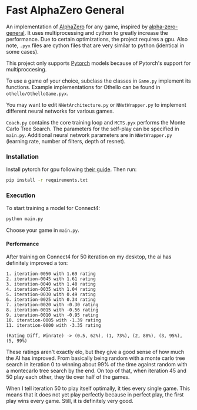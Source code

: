 # Fast AlphaZero General

An implementation of [AlphaZero](https://deepmind.com/blog/alphago-zero-learning-scratch/) for any game, inspired by [alpha-zero-general](https://github.com/suragnair/alpha-zero-general/). It uses multiprocessing and cython to greatly increase the performance. Due to certain optimizations, the project requires a gpu. Also note, `.pyx` files are cython files that are very similar to python (identical in some cases).

This project only supports [Pytorch](https://pytorch.org/) models because of Pytorch's support for multiproccesing.

To use a game of your choice, subclass the classes in `Game.py` implement its functions. Example implementations for Othello can be found in `othello/OthelloGame.pyx`.

You may want to edit `NNetArchitecture.py` or `NNetWrapper.py` to implement different neural networks for various games.

`Coach.py` contains the core training loop and `MCTS.pyx` performs the Monte Carlo Tree Search. The parameters for the self-play can be specified in `main.py`. Additional neural network parameters are in `NNetWrapper.py` (learning rate, number of filters, depth of resnet).

### Installation

Install pytorch for gpu following [their guide](https://pytorch.org/get-started/locally/).
Then run:
```bash
pip install -r requirements.txt
```

### Execution

To start training a model for Connect4:
```bash
python main.py
```

Choose your game in `main.py`.

#### Performance

After training on Connect4 for 50 iteration on my desktop, the ai has definitely improved a ton:
```
1. iteration-0050 with 1.69 rating
2. iteration-0045 with 1.61 rating
3. iteration-0040 with 1.40 rating
4. iteration-0035 with 1.04 rating
5. iteration-0030 with 0.49 rating
6. iteration-0025 with 0.34 rating
7. iteration-0020 with -0.30 rating
8. iteration-0015 with -0.56 rating
9. iteration-0010 with -0.95 rating
10. iteration-0005 with -1.39 rating
11. iteration-0000 with -3.35 rating

(Rating Diff, Winrate) -> (0.5, 62%), (1, 73%), (2, 88%), (3, 95%), (5, 99%)
```
These ratings aren't exactly elo, but they give a good sense of how much the AI has improved. From basically being random with a monte carlo tree search in iteration 0 to winning about 99% of the time against random with a montecarlo tree search by the end. On top of that, when iteration 45 and 50 play each other, they tie over half of the games.

When I tell iteration 50 to play itself optimally, it ties every single game. This means that it does not yet play perfectly because in perfect play, the first play wins every game. Still, it is definitely very good.

